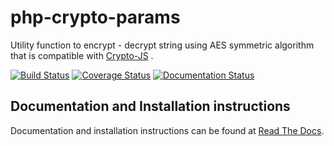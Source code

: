 # php-crypto-params

Utility function to encrypt - decrypt string using AES symmetric algorithm that is compatible with [Crypto-JS](https://code.google.com/p/crypto-js/) .

[![Build Status](https://travis-ci.org/torre76/php-crypto-params.svg?branch=master)](https://travis-ci.org/torre76/php-crypto-params) [![Coverage Status](https://coveralls.io/repos/torre76/php-crypto-params/badge.svg?branch=master&service=github)](https://coveralls.io/github/torre76/php-crypto-params?branch=master) [![Documentation Status](https://readthedocs.org/projects/php-crypto-params/badge/?version=latest)](http://php-crypto-params.readthedocs.org/en/latest/?badge=latest)
 
 ## Documentation and Installation instructions

 Documentation and installation instructions can be found at [Read The Docs](http://php-crypto-params.readthedocs.org).
